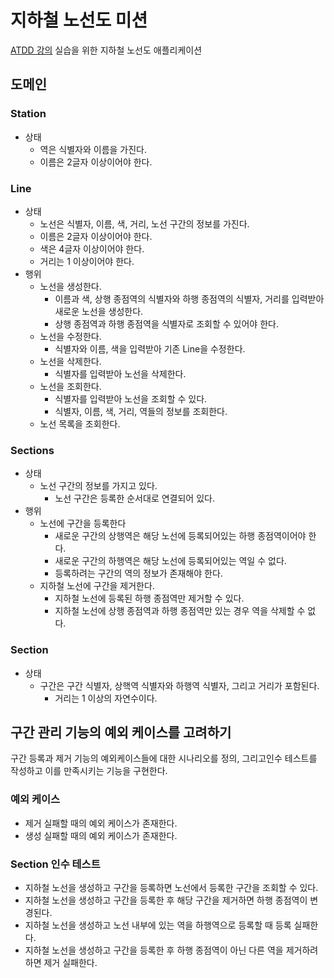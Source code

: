 # 지하철 노선도 미션
[ATDD 강의](https://edu.nextstep.camp/c/R89PYi5H) 실습을 위한 지하철 노선도 애플리케이션


## 도메인

### Station

- 상태
  - 역은 식별자와 이름을 가진다.
  - 이름은 2글자 이상이어야 한다.

### Line

- 상태
  - 노선은 식별자, 이름, 색, 거리, 노선 구간의 정보를 가진다.
  - 이름은 2글자 이상이어야 한다.
  - 색은 4글자 이상이어야 한다.
  - 거리는 1 이상이어야 한다.
- 행위
  - 노선을 생성한다.
    - 이름과 색, 상행 종점역의 식별자와 하행 종점역의 식별자, 거리를 입력받아 새로운 노선을 생성한다.
    - 상행 종점역과 하행 종점역을 식별자로 조회할 수 있어야 한다.
  - 노선을 수정한다.
    - 식별자와 이름, 색을 입력받아 기존 Line을 수정한다.
  - 노선을 삭제한다.
    - 식별자를 입력받아 노선을 삭제한다.
  - 노선을 조회한다.
      - 식별자를 입력받아 노선을 조회할 수 있다.
      - 식별자, 이름, 색, 거리, 역들의 정보를 조회한다.
  - 노선 목록을 조회한다.

### Sections

- 상태 
  - 노선 구간의 정보를 가지고 있다.
    - 노선 구간은 등록한 순서대로 연결되어 있다.
- 행위
  - 노선에 구간을 등록한다
    - 새로운 구간의 상행역은 해당 노선에 등록되어있는 하행 종점역이어야 한다.
    - 새로운 구간의 하행역은 해당 노선에 등록되어있는 역일 수 없다.
    - 등록하려는 구간의 역의 정보가 존재해야 한다.
  - 지하철 노선에 구간을 제거한다.
    - 지하철 노선에 등록된 하행 종점역만 제거할 수 있다.
    - 지하철 노선에 상행 종점역과 하행 종점역만 있는 경우 역을 삭제할 수 없다.

### Section

- 상태
  - 구간은 구간 식별자, 상핵역 식별자와 하행역 식별자, 그리고 거리가 포함된다.
    - 거리는 1 이상의 자연수이다.

## 구간 관리 기능의 예외 케이스를 고려하기

구간 등록과 제거 기능의 예외케이스들에 대한 시나리오를 정의, 그리고인수 테스트를 작성하고 이를 만족시키는 기능을 구현한다.

### 예외 케이스

- 제거 실패할 때의 예외 케이스가 존재한다.
- 생성 실패할 때의 예외 케이스가 존재한다.

### Section 인수 테스트

- 지하철 노선을 생성하고 구간을 등록하면 노선에서 등록한 구간을 조회할 수 있다.
- 지하철 노선을 생성하고 구간을 등록한 후 해당 구간을 제거하면 하행 종점역이 변경된다.
- 지하철 노선을 생성하고 노선 내부에 있는 역을 하행역으로 등록할 때 등록 실패한다.
- 지하철 노선을 생성하고 구간을 등록한 후 하행 종점역이 아닌 다른 역을 제거하려 하면 제거 실패한다.
